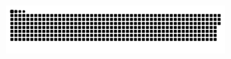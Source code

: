 ![](https://raw.githubusercontent.com/CompetitiveLin/Snake-in-Contribution-Grid/output/github-contribution-grid-snake.svg)

